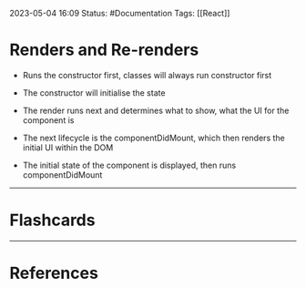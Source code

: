 2023-05-04 16:09
Status: #Documentation 
Tags: [[React]]

# Renders and Re-renders

* Runs the constructor first, classes will always run constructor first
* The constructor will initialise the state
* The render runs next and determines what to show, what the UI for the component is
* The next lifecycle is the componentDidMount, which then renders the initial UI within the DOM

* The initial state of the component is displayed, then runs componentDidMount






___
# Flashcards



---
# References
